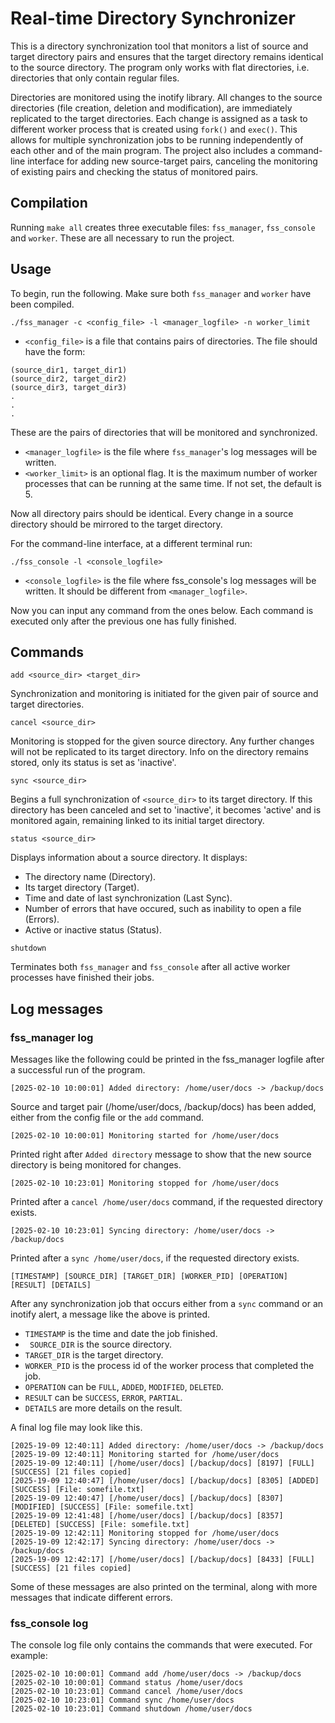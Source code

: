 # Real-time Directory Synchronizer

This is a directory synchronization tool that monitors a list of source and target directory pairs and ensures that the target directory remains identical to the source directory. The program only works with flat directories, i.e. directories that only contain regular files.

Directories are monitored using the inotify library. All changes to the source directories (file creation, deletion and modification), are immediately replicated to the target directories. Each change is assigned as a task to different worker process that is created using ```fork()``` and ```exec()```. This allows for multiple synchronization jobs to be running independently of each other and of the main program. The project also includes a command-line interface for adding new source-target pairs, canceling the monitoring of existing pairs and checking the status of monitored pairs.

## Compilation

Running ```make all``` creates three executable files: ```fss_manager```, ```fss_console``` and ```worker```. These are all necessary to run the project.

## Usage

To begin, run the following. Make sure both ```fss_manager``` and ```worker``` have been compiled.

```
./fss_manager -c <config_file> -l <manager_logfile> -n worker_limit
```

- ```<config_file>``` is a file that contains pairs of directories. The file should have the form:

```
(source_dir1, target_dir1)
(source_dir2, target_dir2)
(source_dir3, target_dir3)
.
.
.
```

These are the pairs of directories that will be monitored and synchronized.

- ```<manager_logfile>``` is the file where ```fss_manager```'s log messages will be written.
- ```<worker_limit>``` is an optional flag. It is the maximum number of worker processes that can be running at the same time. If not set, the default is 5.


Now all directory pairs should be identical. Every change in a source directory should be mirrored to the target directory.

For the command-line interface, at a different terminal run:

```
./fss_console -l <console_logfile>
```

- ```<console_logfile>``` is the file where fss_console's log messages will be written. It should be different from ```<manager_logfile>```.


Now you can input any command from the ones below. Each command is executed only after the previous one has fully finished.

## Commands

```
add <source_dir> <target_dir>
```

Synchronization and monitoring is initiated for the given pair of source and target directories.

```
cancel <source_dir>
```

Monitoring is stopped for the given source directory. Any further changes will not be replicated to its target directory. Info on the directory remains stored, only its status is set as 'inactive'.

```
sync <source_dir>
```

Begins a full synchronization of ```<source_dir>``` to its target directory. If this directory has been canceled and set to 'inactive', it becomes 'active' and is monitored again, remaining linked to its initial target directory.

```
status <source_dir>
```

Displays information about a source directory. It displays:

- The directory name (Directory).
- Its target directory (Target).
- Time and date of last synchronization (Last Sync).
- Number of errors that have occured, such as inability to open a file (Errors).
- Active or inactive status (Status).

```
shutdown
```

Terminates both ```fss_manager``` and ```fss_console``` after all active worker processes have finished their jobs.

## Log messages

### fss_manager log

Messages like the following could be printed in the fss_manager logfile after a successful run of the program.

```
[2025-02-10 10:00:01] Added directory: /home/user/docs -> /backup/docs
```

Source and target pair (/home/user/docs, /backup/docs) has been added, either from the config file or the ```add``` command.

```
[2025-02-10 10:00:01] Monitoring started for /home/user/docs
```

Printed right after ```Added directory``` message to show that the new source directory is being monitored for changes.

```
[2025-02-10 10:23:01] Monitoring stopped for /home/user/docs
```

Printed after a ```cancel /home/user/docs``` command, if the requested directory exists.

```
[2025-02-10 10:23:01] Syncing directory: /home/user/docs -> /backup/docs
```

Printed after a ```sync /home/user/docs```, if the requested directory exists.

```
[TIMESTAMP] [SOURCE_DIR] [TARGET_DIR] [WORKER_PID] [OPERATION] [RESULT] [DETAILS]
```

After any synchronization job that occurs either from a ```sync``` command or an inotify alert, a message like the above is printed.

- ```TIMESTAMP``` is the time and date the job finished.
- ``` SOURCE_DIR``` is the source directory.
- ```TARGET_DIR``` is the target directory.
- ```WORKER_PID``` is the process id of the worker process that completed the job.
- ```OPERATION``` can be ```FULL```, ```ADDED```, ```MODIFIED```, ```DELETED```.
- ```RESULT``` can be ```SUCCESS```, ```ERROR```, ```PARTIAL```.
- ```DETAILS``` are more details on the result.

A final log file may look like this.

```
[2025-19-09 12:40:11] Added directory: /home/user/docs -> /backup/docs
[2025-19-09 12:40:11] Monitoring started for /home/user/docs
[2025-19-09 12:40:11] [/home/user/docs] [/backup/docs] [8197] [FULL] [SUCCESS] [21 files copied]
[2025-19-09 12:40:47] [/home/user/docs] [/backup/docs] [8305] [ADDED] [SUCCESS] [File: somefile.txt]
[2025-19-09 12:40:47] [/home/user/docs] [/backup/docs] [8307] [MODIFIED] [SUCCESS] [File: somefile.txt]
[2025-19-09 12:41:48] [/home/user/docs] [/backup/docs] [8357] [DELETED] [SUCCESS] [File: somefile.txt]
[2025-19-09 12:42:11] Monitoring stopped for /home/user/docs
[2025-19-09 12:42:17] Syncing directory: /home/user/docs -> /backup/docs
[2025-19-09 12:42:17] [/home/user/docs] [/backup/docs] [8433] [FULL] [SUCCESS] [21 files copied]
```

Some of these messages are also printed on the terminal, along with more messages that indicate different errors.

### fss_console log

The console log file only contains the commands that were executed. For example:

```
[2025-02-10 10:00:01] Command add /home/user/docs -> /backup/docs
[2025-02-10 10:00:01] Command status /home/user/docs
[2025-02-10 10:23:01] Command cancel /home/user/docs
[2025-02-10 10:23:01] Command sync /home/user/docs
[2025-02-10 10:23:01] Command shutdown /home/user/docs
```